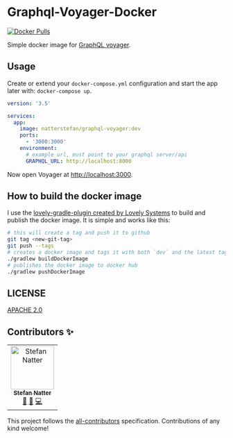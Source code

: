 # Graphql-Voyager-Docker

[![Docker Pulls](https://img.shields.io/docker/pulls/natterstefan/graphql-voyager.svg)](https://hub.docker.com/r/natterstefan/graphql-voyager)

Simple docker image for
[GraphQL voyager](https://github.com/APIs-guru/graphql-voyager).

## Usage

Create or extend your `docker-compose.yml` configuration and start the app later
with: `docker-compose up`.

```yml
version: '3.5'

services:
  app:
    image: natterstefan/graphql-voyager:dev
    ports:
      - '3000:3000'
    environment:
      # example url, must point to your graphql server/api
      GRAPHQL_URL: http://localhost:8000
```

Now open Voyager at [http://localhost:3000](http://localhost:3000).

## How to build the docker image

I use the
[lovely-gradle-plugin created by Lovely Systems](https://github.com/lovelysystems/lovely-gradle-plugin)
to build and publish the docker image. It is simple and works like this:

```bash
# this will create a tag and push it to github
git tag <new-git-tag>
git push --tags
# creates a docker image and tags it with both `dev` and the latest tag
./gradlew buildDockerImage
# publishes the docker image to docker hub
./gradlew pushDockerImage
```

## LICENSE

[APACHE 2.0](./LICENCE)

## Contributors ✨

<!-- ALL-CONTRIBUTORS-LIST:START - Do not remove or modify this section -->
<!-- prettier-ignore -->
<table>
  <tr>
    <td align="center"><a href="http://twitter.com/natterstefan"><img src="https://avatars2.githubusercontent.com/u/1043668?v=4" width="100px;" alt="Stefan Natter"/><br /><sub><b>Stefan Natter</b></sub></a><br /><a href="#ideas-natterstefan" title="Ideas, Planning, & Feedback">🤔</a> <a href="https://github.com/natterstefan/graphql-voyager-docker/commits?author=natterstefan" title="Documentation">📖</a> <a href="https://github.com/natterstefan/graphql-voyager-docker/commits?author=natterstefan" title="Code">💻</a></td>
  </tr>
</table>

<!-- ALL-CONTRIBUTORS-LIST:END -->

This project follows the
[all-contributors](https://github.com/all-contributors/all-contributors)
specification. Contributions of any kind welcome!
